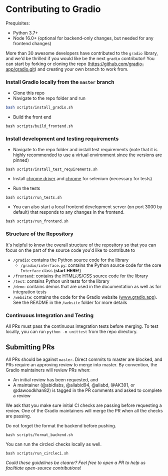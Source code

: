 # Contributing to Gradio

Prequisites:

* Python 3.7+
* Node 16.0+ (optional for backend-only changes, but needed for any frontend changes)

More than 30 awesome developers have contributed to the `gradio` library, and we'd be thrilled if you would like be the next `gradio` contributor! You can start by forking or cloning the repo (https://github.com/gradio-app/gradio.git) and creating your own branch to work from.

### Install Gradio locally from the `master` branch

* Clone this repo
* Navigate to the repo folder and run

```bash
bash scripts/install_gradio.sh
```

* Build the front end

```
bash scripts/build_frontend.sh
```


### Install development and testing requirements

* Navigate to the repo folder and install test requirements (note that it is highly recommended to use a virtual environment since the versions are pinned)

```
bash scripts/install_test_requirements.sh
```

* Install [chrome driver](https://sites.google.com/chromium.org/driver/) and [chrome](https://www.google.com/chrome/) for selenium (necessary for tests)

* Run the tests

```
bash scripts/run_tests.sh
```

* You can also start a local frontend development server (on port 3000 by default) that responds to any changes in the frontend.

```
bash scripts/run_frontend.sh
```

### Structure of the Repository

It's helpful to know the overall structure of the repository so that you can focus on the part of the source code you'd like to contribute to

* `/gradio`: contains the Python source code for the library
    * `/gradio/interface.py`: contains the Python source code for the core `Interface` class (**start HERE!**)
* `/frontend`: contains the HTML/JS/CSS source code for the library
* `/test`: contains Python unit tests for the library
* `/demo`: contains demos that are used in the documentation as well as for integration tests
* `/website`: contains the code for the Gradio website (www.gradio.app). See the README in the `/website` folder for more details

### Continuous Integration and Testing

All PRs must pass the continuous integration tests before merging. To test locally, you can run `python -m unittest` from the repo directory.

## Submitting PRs

All PRs should be against `master`. Direct commits to master are blocked, and PRs require an approving review to merge into master. By convention, the Gradio maintainers will review PRs when:

* An initial review has been requested, and
* A maintainer (@abidlabs, @aliabid94, @aliabd, @AK391, or @dawoodkhan82) is tagged in the PR comments and asked to complete a review

We ask that you make sure initial CI checks are passing before requesting a review. One of the Gradio maintainers will merge the PR when all the checks are passing.

Do not forget the format the backend before pushing.
```
bash scripts/format_backend.sh
```
You can run the circleci checks locally as well. 
```
bash scripts/run_circleci.sh
```

*Could these guidelines be clearer? Feel free to open a PR to help us faciltiate open-source contributions!*
